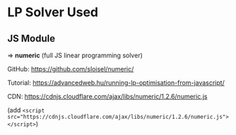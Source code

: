 # LP Solver Used
## JS Module
=> **numeric** (full JS linear programming solver)

GitHub: https://github.com/sloisel/numeric/

Tutorial: https://advancedweb.hu/running-lp-optimisation-from-javascript/

CDN: https://cdnjs.cloudflare.com/ajax/libs/numeric/1.2.6/numeric.js

(add `<script src="https://cdnjs.cloudflare.com/ajax/libs/numeric/1.2.6/numeric.js"></script>`)
